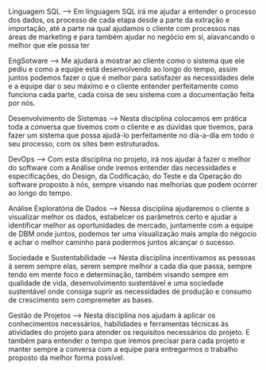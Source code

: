 Linguagem SQL --> Em linguagem SQL irá me ajudar a entender o processo dos dados, os processo de cada etapa desde a parte da extração e importação, até a parte na qual ajudamos o cliente com processos nas áreas de marketing e para também ajudar no negócio em si, alavancando o melhor que ele possa ter  
  
EngSotware --> Me ajudará a mostrar ao cliente como o sistema que ele pediu e como a equipe está desenvolvendo ao longo do tempo, assim juntos podemos fazer o que é melhor para satisfazer as necessidades dele e a equipe dar o seu máximo e o cliente entender perfeitamente como funciona cada parte, cada coisa de seu sistema com a documentação feita por nós.  
  
Desenvolvimento de Sistemas --> Nesta disciplina colocamos em prática toda a conversa que tivemos com o cliente e as dúvidas que tivemos, para fazer um sistema que possa ajudá-lo perfeitamente no dia-a-dia em todo o seu processo, com os sites bem estruturados.  
  
DevOps --> Com esta disciplina no projeto, irá nos ajudar à fazer o melhor do software com a Análise onde iremos entender das necessidades e especificações, do Design, da Codificação, do Teste e da Operação do software proposto à nós, sempre visando nas melhorias que podem ocorrer ao longo do tempo.  
  
Análise Exploratória de Dados --> Nessa disciplina ajudaremos o cliente a visualizar melhor os dados, estabelcer os parâmetros certo e ajudar a identificar melhor as oportunidades de mercado, juntamente com a equipe de DBM onde juntos, podemos ter uma visualização mais ampla do négocio e achar o melhor caminho para podermos juntos alcançar o sucesso.  
  
Sociedade e Sustentabilidade --> Nesta disciplina incentivamos as pessoas à serem sempre elas, serem sempre melhor a cada dia que passa, sempre tendo em mente foco e determinação, também visando sempre em qualidade de vida, desenvolvimento sustentável e uma sociedade sustentável onde consiga suprir as necessidades de produção e consumo de crescimento sem compremeter as bases.  
  
Gestão de Projetos --> Nesta disciplina nos ajudam à aplicar os conhecimentos necessários, habilidades e ferramentas técnicas às atividades do projeto para atender os requisitos necessários do projeto. E também para entender o tempo que iremos precisar para cada projeto e manter sempre a conversa com a equipe para entregarmos o trabalho proposto da melhor forma possível.  
